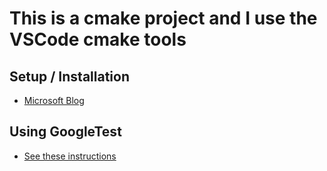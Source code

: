 # This is a cmake project and I use the VSCode cmake tools

## Setup / Installation

- [Microsoft Blog](https://devblogs.microsoft.com/cppblog/cmake-tools-extension-for-visual-studio-code/)

## Using GoogleTest

- [See these instructions](https://github.com/google/googletest/tree/main/googletest)